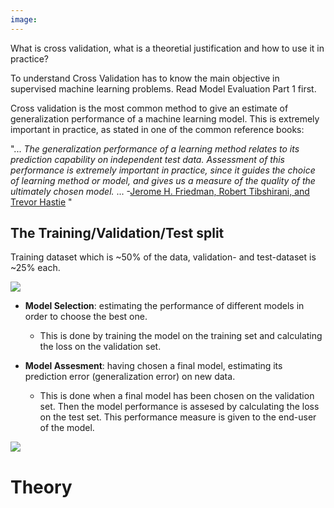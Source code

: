 ```yaml
---
image:
---
```

What is cross validation, what is a theoretial justification and how to use it in practice?<!--more-->

To understand Cross Validation has to know the main objective in supervised machine learning problems. Read Model Evaluation Part 1 first.

Cross validation is the most common method to give an estimate of generalization performance of a machine learning model. This is extremely important in practice, as stated in one of the common reference books:

"... *The generalization performance of a learning method relates to its prediction capability on independent test data. Assessment of this performance is extremely important in practice, since it guides the choice of learning method or model, and gives us a measure of the quality of the ultimately chosen model.* ...
-[Jerome H. Friedman, Robert Tibshirani, and Trevor Hastie](https://web.stanford.edu/~hastie/Papers/ESLII.pdf) "


## The Training/Validation/Test split

Training dataset which is ~50% of the data, validation- and test-dataset is ~25% each.

![](/assets/images/2018-11-09-cross-validation/train_validation_test.png)

* <b>Model Selection</b>: estimating the performance of different models in order to choose the best one.
  * This is done by training the model on the training set and calculating the loss on the validation set.

* <b>Model Assesment</b>: having chosen a final model, estimating its prediction error (generalization error) on new data.
  * This is done when a final model has been chosen on the validation set. Then the model performance is assesed by calculating the loss on the test set. This performance measure is given to the end-user of the model.

![](/assets/images/2018-11-09-cross-validation/cross_validation.png)


# Theory
